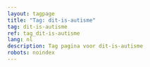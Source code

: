```yaml
---
layout: tagpage
title: "Tag: dit-is-autisme"
tag: dit-is-autisme
ref: tag_dit-is-autisme
lang: nl
description: Tag pagina voor dit-is-autisme
robots: noindex
---
```

